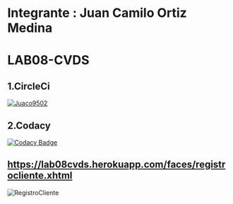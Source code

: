 # Integrante : Juan Camilo Ortiz Medina
# LAB08-CVDS
## 1.CircleCi
[![Juaco9502](https://circleci.com/gh/Juaco9502/LAB08-CVDS.svg?style=svg)](https://app.circleci.com/github/Juaco9502/LAB08-CVDS/pipelines)
## 2.Codacy
[![Codacy Badge](https://api.codacy.com/project/badge/Grade/f08b539a2e3048f59e44763bad1032ac)](https://www.codacy.com/manual/Juaco9502/LAB08-CVDS?utm_source=github.com&amp;utm_medium=referral&amp;utm_content=Juaco9502/LAB08-CVDS&amp;utm_campaign=Badge_Grade)
## <https://lab08cvds.herokuapp.com/faces/registrocliente.xhtml>
![RegistroCliente](https://i.imgur.com/MSx0AiY.png)